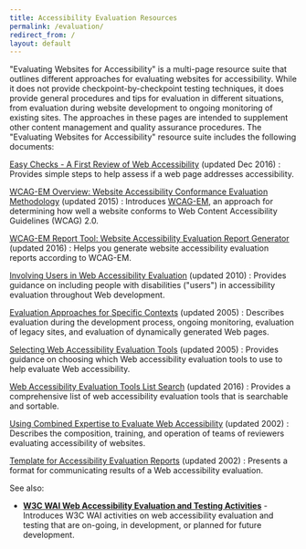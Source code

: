 ```yaml
---
title: Accessibility Evaluation Resources
permalink: /evaluation/
redirect_from: /
layout: default
---
```


"Evaluating Websites for Accessibility" is a multi-page resource suite
that outlines different approaches for evaluating websites for
accessibility. While it does not provide checkpoint-by-checkpoint
testing techniques, it does provide general procedures and tips for
evaluation in different situations, from evaluation during website
development to ongoing monitoring of existing sites. The approaches in
these pages are intended to supplement other content management and
quality assurance procedures. The "Evaluating Websites for
Accessibility" resource suite includes the following documents:

[Easy Checks - A First Review of Web Accessibility](preliminary.html) <span class="updated">(updated Dec 2016)</span>
:   Provides simple steps to help assess if a web page addresses
    accessibility.

[WCAG-EM Overview: Website Accessibility Conformance Evaluation Methodology](conformance.html) <span class="updated">(updated 2015)</span>
:   Introduces [WCAG-EM](http://www.w3.org/TR/WCAG-EM/), an approach
    for determining how well a website conforms to Web Content
    Accessibility Guidelines (WCAG) 2.0.

[WCAG-EM Report Tool: Website Accessibility Evaluation Report Generator](http://www.w3.org/WAI/eval/report-tool/#/) <span class="updated">(updated 2016)</span>
:   Helps you generate website accessibility evaluation reports
    according to WCAG-EM.

[Involving Users in Web Accessibility Evaluation](http://www.w3.org/WAI/eval/users.html) <span class="updated">(updated 2010)</span>
:   Provides guidance on including people with disabilities ("users") in
    accessibility evaluation throughout Web development.

[Evaluation Approaches for Specific Contexts](considerations.html) <span class="updated">(updated 2005)</span>
:   Describes evaluation during the development process, ongoing
    monitoring, evaluation of legacy sites, and evaluation of
    dynamically generated Web pages.

[Selecting Web Accessibility Evaluation Tools](selectingtools.html) <span class="updated">(updated 2005)</span>
:   Provides guidance on choosing which Web accessibility evaluation
    tools to use to help evaluate Web accessibility.

[Web Accessibility Evaluation Tools List Search](/WAI/ER/tools) <span class="updated">(updated 2016)</span>
:   Provides a comprehensive list of web accessibility evaluation tools
    that is searchable and sortable.

[Using Combined Expertise to Evaluate Web Accessibility](reviewteams.html) <span class="updated">(updated 2002)</span>
:   Describes the composition, training, and operation of teams of
    reviewers evaluating accessibility of websites.

[Template for Accessibility Evaluation Reports](template.html) <span class="updated">(updated 2002)</span>
:   Presents a format for communicating results of a Web accessibility
    evaluation.

See also:

-   [**W3C WAI Web Accessibility Evaluation and Testing
    Activities**](http://www.w3.org/WAI/ER/2011/eval/) - Introduces W3C
    WAI activities on web accessibility evaluation and testing that are
    on-going, in development, or planned for future development.

